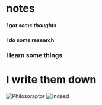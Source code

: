# notes

##### I got some thoughts
#### I do some research
### I learn some things
# I write them down

![Philosoraptor](http://img.ffffound.com/static-data/assets/6/222f9957839a6a20271e6d080cf243314128a0db_m.jpg)
![Indeed](http://i3.kym-cdn.com/photos/images/original/000/419/956/659.jpg)
